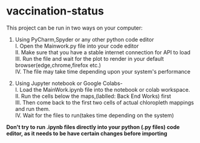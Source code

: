 # vaccination-status
This project can be run in two ways on your computer:  
1. Using PyCharm,Spyder or any other python code editor  
  I. Open the Mainwork.py file into your code editor    
  II. Make sure that you have a stable internet connection for API to load  
  III. Run the file and wait for the plot to render in your default browser(edge,chrome,firefox etc.)  
  IV. The file may take time depending upon your system's performance  
  
  
2. Using Jupyter notebook or Google Colabs-  
  I. Load the MainWork.ipynb file into the notebook or colab workspace.  
  II. Run the cells below the maps,(lablled: Back End Works) first  
  III. Then come back to the first two cells of actual chloropleth mappings and run them.  
  IV. Wait for the files to run(takes time depending on the system)  
    
**Don't try to run .ipynb files directly into your python (.py files) code editor, as it needs to be have certain changes before importing**  
